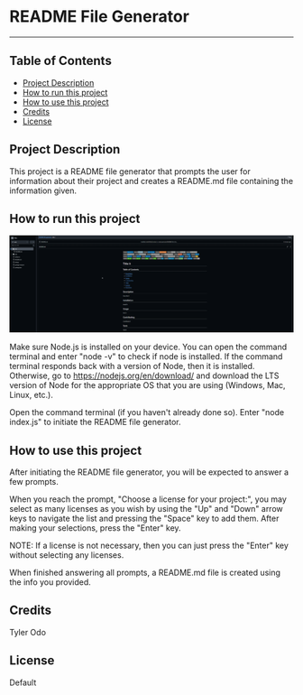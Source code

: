 
# README File Generator

___

## Table of Contents

* [Project Description](#project-description)
* [How to run this project](#how-to-run-this-project)
* [How to use this project](#how-to-use-this-project)
* [Credits](#credits)
* [License](#license)

## Project Description

This project is a README file generator that prompts the user for information about their project and creates a README.md file containing the information given.

## How to run this project

[![README File Generator - demo](<assets/images/README File Generator - demo.png>)](https://drive.google.com/file/d/1pzjUvoc9_UUtpkVWRQYKrjUv07hlBSa-/view)

Make sure Node.js is installed on your device. You can open the command terminal and enter "node -v" to check if node is installed. If the command terminal responds back with a version of Node, then it is installed. Otherwise, go to https://nodejs.org/en/download/ and download the LTS version of Node for the appropriate OS that you are using (Windows, Mac, Linux, etc.).

Open the command terminal (if you haven't already done so). Enter "node index.js" to initiate the README file generator.

## How to use this project

After initiating the README file generator, you will be expected to answer a few prompts.

When you reach the prompt, "Choose a license for your project:", you may select as many licenses as you wish by using the "Up" and "Down" arrow keys to navigate the list and pressing the "Space" key to add them. After making your selections, press the "Enter" key.

NOTE: If a license is not necessary, then you can just press the "Enter" key without selecting any licenses.

When finished answering all prompts, a README.md file is created using the info you provided.

## Credits

Tyler Odo

## License

Default